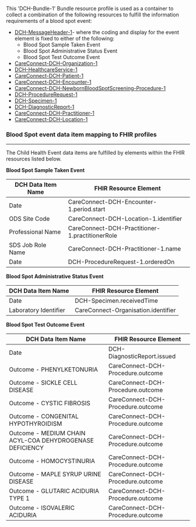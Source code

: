 This 'DCH-Bundle-1' Bundle resource profile is used as a container to collect a combination of the following resources to fulfill the information requirements of a blood spot event:

- [DCH-MessageHeader-1]- where the coding and display for the event element is fixed to either of the following:
	- Blood Spot Sample Taken Event
	- Blood Spot Administrative Status Event
	- Blood Spot Test Outcome Event
- [CareConnect-DCH-Organization-1]
- [DCH-HealthcareService-1]
- [CareConnect-DCH-Patient-1]
- [CareConnect-DCH-Encounter-1]
- [CareConnect-DCH-NewbornBloodSpotScreening-Procedure-1]
- [DCH-ProcedureRequest-1]
- [DCH-Specimen-1]
- [DCH-DiagnosticReport-1]
- [CareConnect-DCH-Practitioner-1]
- [CareConnect-DCH-Location-1]
                                                                                                   
### Blood Spot event data item mapping to FHIR profiles ###
----------
The Child Health Event data items are fulfilled by elements within the FHIR resources listed below.

**Blood Spot Sample Taken Event**

| DCH Data Item Name | FHIR Resource Element                         |
|--------------------|-----------------------------------------------|
| Date               | CareConnect-DCH-Encounter-1.period.start        |
| ODS Site Code      | CareConnect-DCH-Location-1.identifier           |
| Professional Name  | CareConnect-DCH-Practitioner-1.practitionerRole |
| SDS Job Role Name  | CareConnect-DCH-Practitioner-1.name             |
| Date               | DCH-ProcedureRequest-1.orderedOn                |

**Blood Spot Administrative Status Event**

| DCH Data Item Name      | FHIR Resource Element               |
|-------------------------|-------------------------------------|
| Date                    | DCH-Specimen.receivedTime           |
| Laboratory   Identifier | CareConnect-Organisation.identifier |

**Blood Spot Test Outcome Event**

| DCH Data Item Name                                       | FHIR Resource Element             |
|----------------------------------------------------------|-----------------------------------|
| Date                                                     | DCH-DiagnosticReport.issued       |
| Outcome - PHENYLKETONURIA                                | CareConnect-DCH-Procedure.outcome |
| Outcome - SICKLE CELL DISEASE                            | CareConnect-DCH-Procedure.outcome |
| Outcome - CYSTIC FIBROSIS                                | CareConnect-DCH-Procedure.outcome |
| Outcome - CONGENITAL HYPOTHYROIDISM                      | CareConnect-DCH-Procedure.outcome |
| Outcome - MEDIUM CHAIN ACYL-COA DEHYDROGENASE DEFICIENCY | CareConnect-DCH-Procedure.outcome |
| Outcome - HOMOCYSTINURIA                                 | CareConnect-DCH-Procedure.outcome |
| Outcome - MAPLE SYRUP URINE DISEASE                      | CareConnect-DCH-Procedure.outcome |
| Outcome - GLUTARIC ACIDURIA TYPE 1                       | CareConnect-DCH-Procedure.outcome |
| Outcome - ISOVALERIC ACIDURIA                            | CareConnect-DCH-Procedure.outcome |

[DCH-MessageHeader-1]:dch-messageheader-1.html
[CareConnect-DCH-Organization-1]:careconnect-dch-organization-1.html
[CareConnect-DCH-Patient-1]:careconnect-dch-patient-1.html
[CareConnect-DCH-Encounter-1]:careconnect-dch-encounter-1.html
[DCH-NewbornBloodSpotScreening-QuestionnaireResponse-1]:dch-newbornbloodspotscreening-questionnaireresponse-1.html
[CareConnect-DCH-Procedure-1]:careconnect-dch-procedure-1.html
[DCH-ProcedureRequest-1]:dch-procedurerequest-1.html
[DCH-HealthcareService-1]:dch-healthcareservice-1.html
[CareConnect-DCH-Practitioner-1]:careconnect-dch-practitioner-1.html
[CareConnect-DCH-Location-1]:careconnect-dch-location-1.html
[DCH-Specimen-1]:dch-specimen-1.html
[DCH-DiagnosticReport-1]:dch-diagnosticreport-1.html
[CareConnect-DCH-NewbornBloodSpotScreening-Procedure-1]:careconnect-dch-newbornbloodspotscreening-procedure-1.html